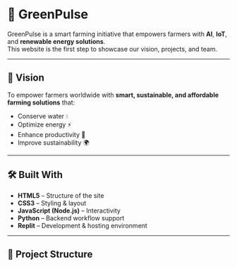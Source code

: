 # 🌱 GreenPulse

GreenPulse is a smart farming initiative that empowers farmers with **AI**, **IoT**, and **renewable energy solutions**.  
This website is the first step to showcase our vision, projects, and team.

---

## 🔭 Vision
To empower farmers worldwide with **smart, sustainable, and affordable farming solutions** that:
- Conserve water 💧  
- Optimize energy ⚡  
- Enhance productivity 🌾  
- Improve sustainability 🌍  

---

## 🛠️ Built With
- **HTML5** – Structure of the site  
- **CSS3** – Styling & layout  
- **JavaScript (Node.js)** – Interactivity  
- **Python** – Backend workflow support  
- **Replit** – Development & hosting environment  

---

## 📂 Project Structure
